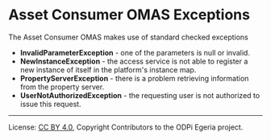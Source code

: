 <!-- SPDX-License-Identifier: CC-BY-4.0 -->
<!-- Copyright Contributors to the ODPi Egeria project. -->

# Asset Consumer OMAS Exceptions

The Asset Consumer OMAS makes use of standard checked exceptions

* **InvalidParameterException** - one of the parameters is null or invalid.
* **NewInstanceException** - the access service is not able to register a new instance of itself in the platform's instance map.
* **PropertyServerException** - there is a problem retrieving information from the property server.
* **UserNotAuthorizedException** - the requesting user is not authorized to issue this request.


----
License: [CC BY 4.0](https://creativecommons.org/licenses/by/4.0/),
Copyright Contributors to the ODPi Egeria project.